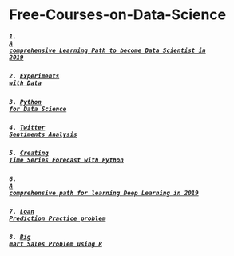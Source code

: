 # Free-Courses-on-Data-Science

##### <code>1. [A comprehensive Learning Path to become Data Scientist in 2019](https://trainings.analyticsvidhya.com/courses/course-v1:AnalyticsVidhya+LPDS2019+LPDS2019_T1/about?utm_source=linkedinHA&utm_medium=blog)</code>

##### <code>2. [Experiments with Data](https://trainings.analyticsvidhya.com/courses/course-v1:AnalyticsVidhya+EWD01+2018_EWD_T1/about?utm_source=linkedinHA&utm_medium=blog)</code>

##### <code>3. [Python for Data Science](https://trainings.analyticsvidhya.com/courses/course-v1:AnalyticsVidhya+BPDS001+2018_T2/about?utm_source=linkedinHA&utm_medium=blog)</code>

##### <code>4. [Twitter Sentiments Analysis](https://trainings.analyticsvidhya.com/courses/course-v1:AnalyticsVidhya+TSA001+2018_T1/about?utm_source=linkedinHA&utm_medium=blog)</code>

##### <code>5. [Creating Time Series Forecast with Python](https://trainings.analyticsvidhya.com/courses/course-v1:AnalyticsVidhya+TS_101+TS_term1/about?utm_source=linkedinHA&utm_medium=blog)</code>

##### <code>6. [A comprehensive path for learning Deep Learning in 2019](https://trainings.analyticsvidhya.com/courses/course-v1:AnalyticsVidhya+Python-Final-Jan-Feb+Python-Session-1/about?utm_source=linkedinHA&utm_medium=blog)</code>

##### <code>7. [Loan Prediction Practice problem](https://trainings.analyticsvidhya.com/courses/course-v1:AnalyticsVidhya+LP101+2018_T1/about?utm_source=linkedinHA&utm_medium=blog)</code>

##### <code>8. [Big mart Sales Problem using R](https://trainings.analyticsvidhya.com/courses/course-v1:AnalyticsVidhya+BigMS01+2018_1/about?utm_source=linkedinHA&utm_medium=blog)</code>
